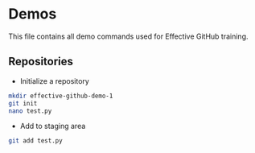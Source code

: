# Demos

This file contains all demo commands used for Effective GitHub training.

## Repositories

- Initialize a repository

```sh
mkdir effective-github-demo-1
git init
nano test.py
```                

- Add to staging area

```sh
git add test.py
```
